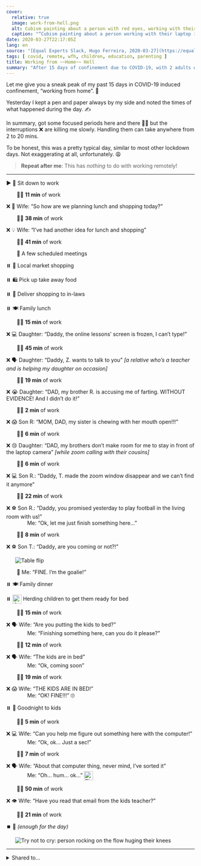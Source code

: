 ```yaml
---
cover:
  relative: true
  image: work-from-hell.png
  alt: Cubism painting about a person with red eyes, working with their laptop in hell, looking upset
  caption: "“Cubism painting about a person working with their laptop in hell” [(DALL·E)](https://openai.com/dall-e)"
date: 2020-03-27T22:17:05Z
lang: en
source: "[Equal Experts Slack, Hugo Ferreira, 2020-03-27](https://equalexperts.slack.com/archives/C0S71RJA3/p1585299552042000)"
tags: [ covid, remote, wfh, children, education, parenting ]
title: Working from ~~Home~~ Hell
summary: "After 15 days of confinement due to COVID-19, with 2 adults working and 3 children attending school remotely, “WFH” is standing more closely to “Working from **Hell**” than “Working from *Home*”. 😱"
---
```


Let me give you a sneak peak of my past 15 days in COVID-19 induced confinement, “working from home”. 👀

Yesterday I kept a pen and paper always by my side and noted the times of what happened during the day. ✍️

In summary, got some focused periods here and there 👨‍💻 but the interruptions ❌ are killing me slowly. Handling them can take anywhere from 2 to 20 mins.

To be honest, this was a pretty typical day, similar to most other lockdown days. Not exaggerating at all, unfortunately. 😩

>  **Repeat after me**: This has *nothing* to do with working remotely!

---

▶️ 🚦 Sit down to work

<span style="display: inline-block; width: 1.5rem"></span> 👨‍💻 **11 min** of work

❌ 🤔 Wife: “So how are we planning lunch and shopping today?”

<span style="display: inline-block; width: 1.5rem"></span> 👨‍💻 **38 min** of work

❌ 💡 Wife: “I’ve had another idea for lunch and shopping”

<span style="display: inline-block; width: 1.5rem"></span> 👨‍💻 **41 min** of work

<span style="display: inline-block; width: 1.5rem"></span> 📆 A few scheduled meetings

⏸️ 🛒 Local market shopping

⏸️ 🛍️ Pick up take away food

⏸️ 🚗 Deliver shopping to in-laws

⏸️ 🍽️ Family lunch

<span style="display: inline-block; width: 1.5rem"></span> 👨‍💻 **15 min** of work

❌ 💻 Daughter: “Daddy, the online lessons’ screen is frozen, I can’t type!”

<span style="display: inline-block; width: 1.5rem"></span> 👨‍💻 **45 min** of work

❌ 🗣️ Daughter: “Daddy, Z. wants to talk to you” _[a relative who’s a teacher and is helping my daughter on occasion]_

<span style="display: inline-block; width: 1.5rem"></span> 👨‍💻 **19 min** of work

❌ 😭 Daughter: “DAD, my brother R. is accusing me of farting. WITHOUT EVIDENCE! And I didn’t do it!”

<span style="display: inline-block; width: 1.5rem"></span> 👨‍💻 **2 min** of work

❌ 😱 Son R: “MOM, DAD, my sister is chewing with her mouth open!!!”

<span style="display: inline-block; width: 1.5rem"></span> 👨‍💻 **6 min** of work

❌ 😢 Daughter: “DAD, my brothers don’t make room for me to stay in front of the laptop camera” _[while zoom calling with their cousins]_

<span style="display: inline-block; width: 1.5rem"></span> 👨‍💻 **6 min** of work

❌ 💻 Son R.: “Daddy, T. made the zoom window disappear and we can’t find it anymore”

<span style="display: inline-block; width: 1.5rem"></span> 👨‍💻 **22 min** of work

❌ ⚽️ Son R.: “Daddy, you promised yesterday to play football in the living room with us!”  
<span style="display: inline-block; width: 1.5rem"></span> <span style="display: inline-block; width: 1.5rem"></span> Me: “Ok, let me just finish something here…”

<span style="display: inline-block; width: 1.5rem"></span> 👨‍💻 **8 min** of work

❌ ⚽️ Son T.: “Daddy, are you coming or not?!”

<img style="margin-left: 1.5rem" src="https://emojis.slackmojis.com/emojis/images/1643514342/3164/table_flip.png" alt="Table flip">

<span style="display: inline-block; width: 1.5rem"></span> 🥅 Me: “FINE. I’m the goalie!”

⏸️ 🍽️ Family dinner

⏸️ <img style="display: inline-block; vertical-align: middle; height: 1.5rem; margin: auto" src="https://emojis.slackmojis.com/emojis/images/1643514041/5/sheepy.gif" alt="Jumping sheep"> Herding children to get them ready for bed

<span style="display: inline-block; width: 1.5rem"></span> 👨‍💻 **15 min** of work

❌ 🗣️ Wife: “Are you putting the kids to bed?”  
<span style="display: inline-block; width: 1.5rem"></span> <span style="display: inline-block; width: 1.5rem"></span> Me: “Finishing something here, can you do it please?”

<span style="display: inline-block; width: 1.5rem"></span> 👨‍💻 **12 min** of work

❌ 🗣️ Wife: “The kids are in bed”  
<span style="display: inline-block; width: 1.5rem"></span> <span style="display: inline-block; width: 1.5rem"></span> Me: “Ok, coming soon”

<span style="display: inline-block; width: 1.5rem"></span> 👨‍💻 **19 min** of work

❌ 😱 Wife: “THE KIDS ARE IN BED!”  
<span style="display: inline-block; width: 1.5rem"></span> <span style="display: inline-block; width: 1.5rem"></span> Me: “OK! FINE!!!” 🙄

⏸️ 🛌 Goodnight to kids

<span style="display: inline-block; width: 1.5rem"></span> 👨‍💻 **5 min** of work

❌ 💻 Wife: “Can you help me figure out something here with the computer!”  
<span style="display: inline-block; width: 1.5rem"></span> <span style="display: inline-block; width: 1.5rem"></span> Me: “Ok, ok… Just a sec!”

<span style="display: inline-block; width: 1.5rem"></span> 👨‍💻 **7 min** of work

❌ 🗣️ Wife: “About that computer thing, never mind, I’ve sorted it”  
<span style="display: inline-block; width: 1.5rem"></span> <span style="display: inline-block; width: 1.5rem"></span> Me: “Oh… hum… ok…” <img style="display: inline-block; vertical-align: middle; height: 1.5rem; margin: auto" src="https://emojis.slackmojis.com/emojis/images/1643514112/722/sigh.gif" alt="Sigh">

<span style="display: inline-block; width: 1.5rem"></span> 👨‍💻 **50 min** of work

❌ 👁️ Wife: “Have you read that email from the kids teacher?”

<span style="display: inline-block; width: 1.5rem"></span> 👨‍💻 **21 min** of work

⏹️ 🫠 *(enough for the day)*

<img style="margin-left: 1.5rem" src="https://emojis.slackmojis.com/emojis/images/1643514169/1340/try_not_to_cry.gif" alt="Try not to cry: person rocking on the flow huging their knees ">

---

<details>
<summary>Shared to…</summary>

* [Medium](https://hugocf.medium.com/working-from-hell-b6d2e371cf0e)

🔒 *(groups)*

* [Telegram](https://t.me/c/1363309933/9341)

</details>
